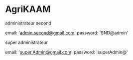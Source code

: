 # AgriKAAM

administrateur second 

   email: 'admin.second@gmail.com'
   password: 'SND@admin'
    


super administrateur 

   email: 'super.Admin@gmail.com'
   password: 'superAdmin@'
